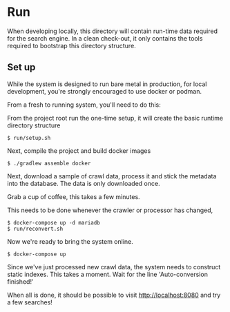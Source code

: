 # Run

When developing locally, this directory will contain run-time data required for
the search engine. In a clean check-out, it only contains the tools required to 
bootstrap this directory structure.

## Set up

While the system is designed to run bare metal in production,
for local development, you're strongly encouraged to use docker
or podman. 

From a fresh to running system, you'll need to do this:

From the project root run the one-time setup, it will create the
basic runtime directory structure 
```
$ run/setup.sh
```

Next, compile the project and build docker images

```
$ ./gradlew assemble docker
```

Next, download a sample of crawl data, process it and stick the metadata
into the database. The data is only downloaded once. 

Grab a cup of coffee, this takes a few minutes.

This needs to be done whenever the crawler or processor has changed,

```
$ docker-compose up -d mariadb
$ run/reconvert.sh
```

Now we're ready to bring the system online.

```
$ docker-compose up
```

Since we've just processed new crawl data, the system needs to construct static
indexes. This takes a moment. Wait for the line 'Auto-conversion finished!'

When all is done, it should be possible to visit
[http://localhost:8080](http://localhost:8080) and try a few searches!

